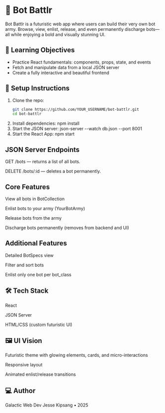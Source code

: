 # 🤖 Bot Battlr

Bot Battlr is a futuristic web app where users can build their very own bot army. Browse, view, enlist, release, and even permanently discharge bots—all while enjoying a bold and visually stunning UI.

## 🌌 Learning Objectives

- Practice React fundamentals: components, props, state, and events
- Fetch and manipulate data from a local JSON server
- Create a fully interactive and beautiful frontend

## 🚀 Setup Instructions

1. Clone the repo:
   ```bash
   git clone https://github.com/YOUR_USERNAME/bot-battlr.git
   cd bot-battlr
2. Install dependencies:
    npm install
3. Start the JSON server:
    json-server --watch db.json --port 8001
4. Start the React App:
    npm start

## JSON Server Endpoints
GET /bots — returns a list of all bots.

DELETE /bots/:id — deletes a bot permanently.

## Core Features
View all bots in BotCollection

Enlist bots to your army (YourBotArmy)

Release bots from the army

Discharge bots permanently (removes from backend and UI)

## Additional Features
Detailed BotSpecs view

Filter and sort bots

Enlist only one bot per bot_class

## 🛠️ Tech Stack
React

JSON Server

HTML/CSS (custom futuristic UI)

## 🖼️ UI Vision
Futuristic theme with glowing elements, cards, and micro-interactions

Responsive layout

Animated enlist/release transitions

## 💻 Author
Galactic Web Dev Jesse Kipsang • 2025